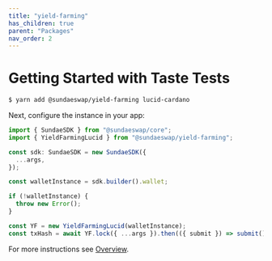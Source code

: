 ```yaml
---
title: "yield-farming"
has_children: true
parent: "Packages"
nav_order: 2
---
```


# Getting Started with Taste Tests

```bash
$ yarn add @sundaeswap/yield-farming lucid-cardano
```

Next, configure the instance in your app:

```ts
import { SundaeSDK } from "@sundaeswap/core";
import { YieldFarmingLucid } from "@sundaeswap/yield-farming";

const sdk: SundaeSDK = new SundaeSDK({
  ...args,
});

const walletInstance = sdk.builder().wallet;

if (!walletInstance) {
  throw new Error();
}

const YF = new YieldFarmingLucid(walletInstance);
const txHash = await YF.lock({ ...args }).then(({ submit }) => submit());
```

For more instructions see [Overview](/).